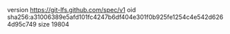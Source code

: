 version https://git-lfs.github.com/spec/v1
oid sha256:a31006389e5afd101fc4247b6df404e301f0b925fe1254c4e542d6264d95c749
size 19804
